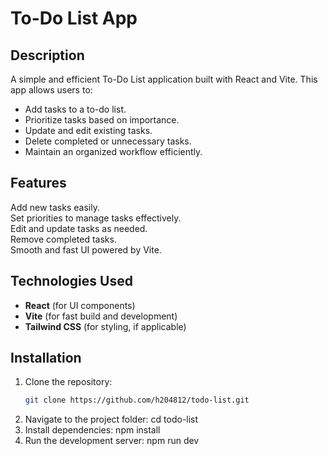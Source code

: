 # To-Do List App

## Description
A simple and efficient To-Do List application built with React and Vite. This app allows users to:
- Add tasks to a to-do list.
- Prioritize tasks based on importance.
- Update and edit existing tasks.
- Delete completed or unnecessary tasks.
- Maintain an organized workflow efficiently.

## Features
 Add new tasks easily.  
 Set priorities to manage tasks effectively.  
 Edit and update tasks as needed.  
 Remove completed tasks.  
 Smooth and fast UI powered by Vite.  

## Technologies Used
- **React** (for UI components)  
- **Vite** (for fast build and development)  
- **Tailwind CSS** (for styling, if applicable)  

## Installation

1. Clone the repository:
   ```sh
   git clone https://github.com/h204812/todo-list.git
2. Navigate to the project folder:
   cd todo-list
3. Install dependencies:
   npm install
4. Run the development server:
   npm run dev


